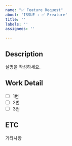 ```yaml
---
name: "✅ Feature Request"
about: 'ISSUE : ✅ Freature'
title: ''
labels: ''
assignees: ''

---
```


## Description
설명을 작성하세요.

## Work Detail
- [ ] 1번
- [ ] 2번
- [ ] 3번

## ETC
기타사항
